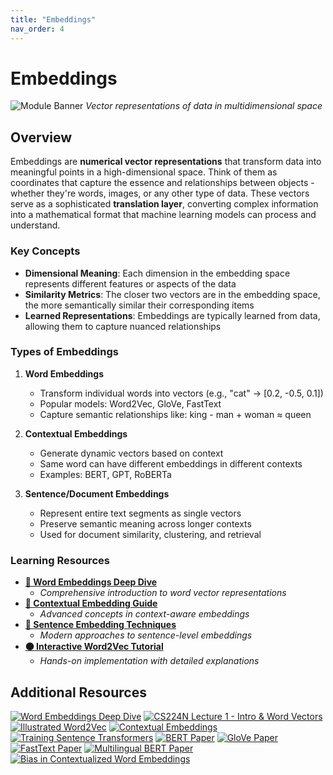 ```yaml
---
title: "Embeddings"
nav_order: 4
---
```


# Embeddings

![Module Banner](https://github.com/user-attachments/assets/944f2cce-c66d-4c51-a443-cebc151055ff)
*Vector representations of data in multidimensional space*

## Overview
Embeddings are **numerical vector representations** that transform data into meaningful points in a high-dimensional space. Think of them as coordinates that capture the essence and relationships between objects - whether they're words, images, or any other type of data. These vectors serve as a sophisticated **translation layer**, converting complex information into a mathematical format that machine learning models can process and understand.

### Key Concepts
- **Dimensional Meaning**: Each dimension in the embedding space represents different features or aspects of the data
- **Similarity Metrics**: The closer two vectors are in the embedding space, the more semantically similar their corresponding items
- **Learned Representations**: Embeddings are typically learned from data, allowing them to capture nuanced relationships

### Types of Embeddings
1. **Word Embeddings**
   - Transform individual words into vectors (e.g., "cat" → [0.2, -0.5, 0.1])
   - Popular models: Word2Vec, GloVe, FastText
   - Capture semantic relationships like: king - man + woman ≈ queen

2. **Contextual Embeddings**
   - Generate dynamic vectors based on context
   - Same word can have different embeddings in different contexts
   - Examples: BERT, GPT, RoBERTa

3. **Sentence/Document Embeddings**
   - Represent entire text segments as single vectors
   - Preserve semantic meaning across longer contexts
   - Used for document similarity, clustering, and retrieval

### Learning Resources
- **[📄 Word Embeddings Deep Dive](https://medium.com/@mshojaei77/from-words-to-vectors-a-gentle-introduction-to-word-embeddings-eaadb1654778)**
  - *Comprehensive introduction to word vector representations*
- **[📄 Contextual Embedding Guide](https://medium.com/@mshojaei77/beyond-one-word-one-meaning-contextual-embeddings-187b48c6fc27)**
  - *Advanced concepts in context-aware embeddings*
- **[📄 Sentence Embedding Techniques](https://medium.com/@mshojaei77/beyond-words-mastering-sentence-embeddings-for-semantic-nlp-dc852b1382ba)**
  - *Modern approaches to sentence-level embeddings*
- **[🟠 Interactive Word2Vec Tutorial](https://colab.research.google.com/drive/1dVkCRF0RKWWSP_QQq79LHNYGhead14d0?usp=sharing)**
  - *Hands-on implementation with detailed explanations*


## Additional Resources
[![Word Embeddings Deep Dive](https://badgen.net/badge/Blog/Word%20Embeddings%20Deep%20Dive/pink)](https://lilianweng.github.io/posts/2017-10-15-word-embedding/)
[![CS224N Lecture 1 - Intro & Word Vectors](https://badgen.net/badge/Video/CS224N%20Lecture%201%20-%20Intro%20&%20Word%20Vectors/red)](https://www.youtube.com/watch?v=rmVRLeJRkl4)
[![Illustrated Word2Vec](https://badgen.net/badge/Blog/Illustrated%20Word2Vec/pink)](https://jalammar.github.io/illustrated-word2vec/)
[![Contextual Embeddings](https://badgen.net/badge/Paper/Contextual%20Embeddings/purple)](https://www.cs.princeton.edu/courses/archive/spring20/cos598C/lectures/lec3-contextualized-word-embeddings.pdf)
[![Training Sentence Transformers](https://badgen.net/badge/Blog/Training%20Sentence%20Transformers/pink)](https://huggingface.co/blog/train-sentence-transformers)
[![BERT Paper](https://badgen.net/badge/Paper/BERT%20Paper/purple)](https://arxiv.org/abs/2204.03503)
[![GloVe Paper](https://badgen.net/badge/Paper/GloVe%20Paper/purple)](https://www.semanticscholar.org/paper/67b692bbfd29c5a30cfd1046efd5f85eecd1ea86)
[![FastText Paper](https://badgen.net/badge/Paper/FastText%20Paper/purple)](https://www.semanticscholar.org/paper/d23e59abcae6ba653ba45dcc0ef975438890a3a4)
[![Multilingual BERT Paper](https://badgen.net/badge/Paper/Multilingual%20BERT%20Paper/purple)](https://www.semanticscholar.org/paper/0b0bc70b48aebe608d53a955990cb08f73de5a7d)
[![Bias in Contextualized Word Embeddings](https://badgen.net/badge/Paper/Bias%20in%20Contextualized%20Embeddings/purple)](https://www.semanticscholar.org/paper/5ea2104a039921633f75a9f4b986b515ddbe96d7)